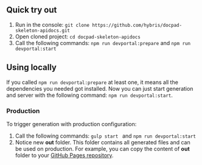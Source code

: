 ## Quick try out

1. Run in the console: `git clone https://github.com/hybris/docpad-skeleton-apidocs.git`
2. Open cloned project: `cd docpad-skeleton-apidocs`
3. Call the following commands: `npm run devportal:prepare` and `npm run devportal:start`

## Using locally

If you called `npm run devportal:prepare` at least one, it means all the dependencies you needed got installed. Now you can just start generation and server with the following command: `npm run devportal:start`.

### Production

To trigger generation with production configuration:
1. Call the following commands: `gulp start ` and `npm run devportal:start`
2. Notice new **out** folder. This folder contains all generated files and can be used on production. For example, you can copy the content of **out** folder to your [GitHub Pages repository](https://pages.github.com/).
